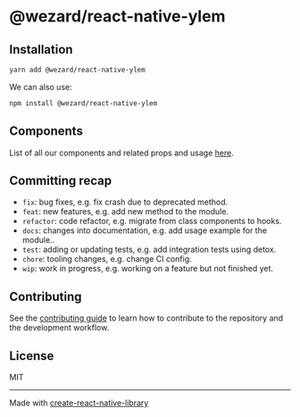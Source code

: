 # @wezard/react-native-ylem

## Installation

```sh
yarn add @wezard/react-native-ylem
```
We can also use:
```sh
npm install @wezard/react-native-ylem
```

## Components

List of all our components and related props and usage [here](COMPONENTS.md).

## Committing recap

- `fix`: bug fixes, e.g. fix crash due to deprecated method.
- `feat`: new features, e.g. add new method to the module.
- `refactor`: code refactor, e.g. migrate from class components to hooks.
- `docs`: changes into documentation, e.g. add usage example for the module..
- `test`: adding or updating tests, e.g. add integration tests using detox.
- `chore`: tooling changes, e.g. change CI config.
- `wip`: work in progress, e.g. working on a feature but not finished yet.

## Contributing

See the [contributing guide](CONTRIBUTING.md) to learn how to contribute to the repository and the development workflow.

## License

MIT

---

Made with [create-react-native-library](https://github.com/callstack/react-native-builder-bob)
